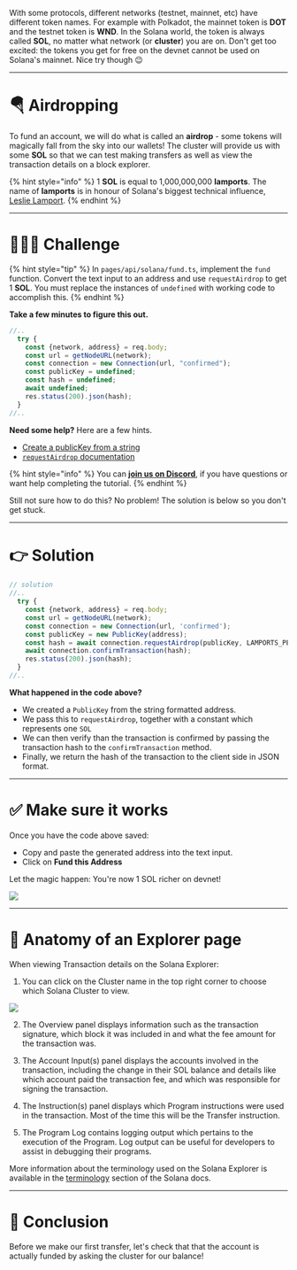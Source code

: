 With some protocols, different networks (testnet, mainnet, etc) have different token names. For example with Polkadot, the mainnet token is **DOT** and the testnet token is **WND**. In the Solana world, the token is always called **SOL**, no matter what network (or **cluster**) you are on. Don't get too excited: the tokens you get for free on the devnet cannot be used on Solana's mainnet. Nice try though 😉

---

# 🪂 Airdropping

To fund an account, we will do what is called an **airdrop** - some tokens will magically fall from the sky into our wallets! The cluster will provide us with some **SOL** so that we can test making transfers as well as view the transaction details on a block explorer.

{% hint style="info" %}
1 **SOL** is equal to 1,000,000,000 **lamports**. The name of **lamports** is in honour of Solana's biggest technical influence, [Leslie Lamport](https://en.wikipedia.org/wiki/Leslie_Lamport).
{% endhint %}

---

# 🧑🏼‍💻 Challenge

{% hint style="tip" %}
In `pages/api/solana/fund.ts`, implement the `fund` function. Convert the text input to an address and use `requestAirdrop` to get 1 **SOL**. You must replace the instances of `undefined` with working code to accomplish this.
{% endhint %}

**Take a few minutes to figure this out.**

```typescript
//..
  try {
    const {network, address} = req.body;
    const url = getNodeURL(network);
    const connection = new Connection(url, "confirmed");
    const publicKey = undefined;
    const hash = undefined;
    await undefined;
    res.status(200).json(hash);
  }
//..
```

**Need some help?** Here are a few hints.

- [Create a publicKey from a string](https://solana-labs.github.io/solana-web3.js/classes/PublicKey.html#constructor)
- [`requestAirdrop` documentation](https://solana-labs.github.io/solana-web3.js/classes/Connection.html#requestairdrop)

{% hint style="info" %}
You can [**join us on Discord**](https://discord.gg/fszyM7K), if you have questions or want help completing the tutorial.
{% endhint %}

Still not sure how to do this? No problem! The solution is below so you don't get stuck.

---

# 👉 Solution

```typescript
// solution
//..
  try {
    const {network, address} = req.body;
    const url = getNodeURL(network);
    const connection = new Connection(url, 'confirmed');
    const publicKey = new PublicKey(address);
    const hash = await connection.requestAirdrop(publicKey, LAMPORTS_PER_SOL);
    await connection.confirmTransaction(hash);
    res.status(200).json(hash);
  }
//..
```

**What happened in the code above?**

- We created a `PublicKey` from the string formatted address.
- We pass this to `requestAirdrop`, together with a constant which represents one `SOL`
- We can then verify than the transaction is confirmed by passing the transaction hash to the `confirmTransaction` method.
- Finally, we return the hash of the transaction to the client side in JSON format.

---

# ✅ Make sure it works

Once you have the code above saved:

- Copy and paste the generated address into the text input.
- Click on **Fund this Address**

Let the magic happen: You're now 1 SOL richer on devnet!

![](https://raw.githubusercontent.com/figment-networks/learn-web3-dapp/main/markdown/__images__/solana/solana-fund.gif)

---

# 🧐 Anatomy of an Explorer page

When viewing Transaction details on the Solana Explorer:

1. You can click on the Cluster name in the top right corner to choose which Solana Cluster to view.

![](https://raw.githubusercontent.com/figment-networks/learn-web3-dapp/main/markdown/__images__/solana/solana-fund-account.png)

2. The Overview panel displays information such as the transaction signature, which block it was included in and what the fee amount for the transaction was.

3. The Account Input(s) panel displays the accounts involved in the transaction, including the change in their SOL balance and details like which account paid the transaction fee, and which was responsible for signing the transaction.

4. The Instruction(s) panel displays which Program instructions were used in the transaction. Most of the time this will be the Transfer instruction.

5. The Program Log contains logging output which pertains to the execution of the Program. Log output can be useful for developers to assist in debugging their programs.

More information about the terminology used on the Solana Explorer is available in the [terminology](https://docs.solana.com/terminology) section of the Solana docs.

---

# 🏁 Conclusion

Before we make our first transfer, let's check that that the account is actually funded by asking the cluster for our balance!
